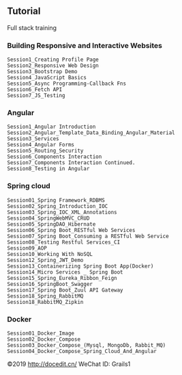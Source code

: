 ## Tutorial
Full stack training

### Building Responsive and Interactive Websites

    Session1_Creating Profile Page
    Session2_Responsive Web Design
    Session3_Bootstrap Demo
    Session4_JavaScript Basics
    Session5_Async Programming-Callback Fns
    Session6_Fetch API
    Session7_JS_Testing

### Angular

    Session1_Angular Introduction
    Session2_Angular_Template_Data_Binding_Angular_Material
    Session3_Services
    Session4_Angular Forms
    Session5_Routing_Security
    Session6_Components Interaction
    Session7_Components Interaction Continued.
    Session8_Testing in Angular

### Spring cloud

    Session01_Spring Framework_RDBMS
    Session02_Spring_Introduction_IOC
    Session03_Spring_IOC_XML_Annotations
    Session04_SpringWebMVC_CRUD
    Session05_SpringDAO_Hibernate
    Session06_Spring Boot_RESTful Web Services
    Session07_Spring Boot_Consuming a RESTful Web Service
    Session08_Testing Restful Services_CI
    Session09_AOP
    Session10_Working With NoSQL
    Session12_Spring_JWT_Demo
    Session13_Containerizing Spring Boot App(Docker)
    Session14_Micro Services _ Spring Boot
    Session15_Spring_Eureka_Ribbon_Feign
    Session16_SpringBoot_Swagger
    Session17_Spring Boot_Zuul API Gateway
    Session18_Spring_RabbitMQ
    Session18_RabbitMQ_Zipkin

### Docker

    Session01_Docker_Image
    Session02_Docker_Compose
    Session03_Docker_Compose_(Mysql, MongoDb, Rabbit_MQ)
    Session04_Docker_Compose_Spring_Cloud_And_Angular


©2019 http://docedit.cn/ WeChat ID: Grails1
